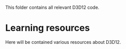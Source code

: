 This folder contains all relevant D3D12 code.


# Learning resources
Here will be contained various resources about D3D12.